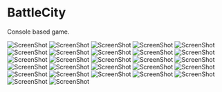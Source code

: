 BattleCity
============

Console based game.

![ScreenShot](https://raw.github.com/ventsislav-georgiev/BattleCity/master/Screens/1.png)
![ScreenShot](https://raw.github.com/ventsislav-georgiev/BattleCity/master/Screens/1.png)
![ScreenShot](https://raw.github.com/ventsislav-georgiev/BattleCity/master/Screens/2.png)
![ScreenShot](https://raw.github.com/ventsislav-georgiev/BattleCity/master/Screens/3.png)
![ScreenShot](https://raw.github.com/ventsislav-georgiev/BattleCity/master/Screens/4.png)
![ScreenShot](https://raw.github.com/ventsislav-georgiev/BattleCity/master/Screens/5.png)
![ScreenShot](https://raw.github.com/ventsislav-georgiev/BattleCity/master/Screens/6.png)
![ScreenShot](https://raw.github.com/ventsislav-georgiev/BattleCity/master/Screens/6.png)
![ScreenShot](https://raw.github.com/ventsislav-georgiev/BattleCity/master/Screens/7.png)
![ScreenShot](https://raw.github.com/ventsislav-georgiev/BattleCity/master/Screens/8.png)
![ScreenShot](https://raw.github.com/ventsislav-georgiev/BattleCity/master/Screens/9.png)
![ScreenShot](https://raw.github.com/ventsislav-georgiev/BattleCity/master/Screens/10.png)
![ScreenShot](https://raw.github.com/ventsislav-georgiev/BattleCity/master/Screens/11.png)
![ScreenShot](https://raw.github.com/ventsislav-georgiev/BattleCity/master/Screens/12.png)
![ScreenShot](https://raw.github.com/ventsislav-georgiev/BattleCity/master/Screens/13.png)
![ScreenShot](https://raw.github.com/ventsislav-georgiev/BattleCity/master/Screens/14.png)
![ScreenShot](https://raw.github.com/ventsislav-georgiev/BattleCity/master/Screens/15.png)
![ScreenShot](https://raw.github.com/ventsislav-georgiev/BattleCity/master/Screens/16.png)
![ScreenShot](https://raw.github.com/ventsislav-georgiev/BattleCity/master/Screens/17.png)
![ScreenShot](https://raw.github.com/ventsislav-georgiev/BattleCity/master/Screens/18.png)
![ScreenShot](https://raw.github.com/ventsislav-georgiev/BattleCity/master/Screens/19.png)
![ScreenShot](https://raw.github.com/ventsislav-georgiev/BattleCity/master/Screens/20.png)
![ScreenShot](https://raw.github.com/ventsislav-georgiev/BattleCity/master/Screens/21.png)
![ScreenShot](https://raw.github.com/ventsislav-georgiev/BattleCity/master/Screens/22.png)
![ScreenShot](https://raw.github.com/ventsislav-georgiev/BattleCity/master/Screens/23.png)
![ScreenShot](https://raw.github.com/ventsislav-georgiev/BattleCity/master/Screens/24.png)
![ScreenShot](https://raw.github.com/ventsislav-georgiev/BattleCity/master/Screens/25.png)
